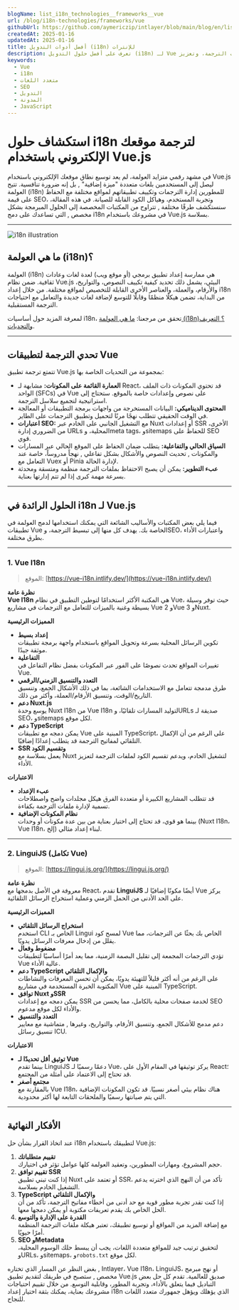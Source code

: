 ```yaml
---
blogName: list_i18n_technologies__frameworks__vue
url: /blog/i18n-technologies/frameworks/vue
githubUrl: https://github.com/aymericzip/intlayer/blob/main/blog/en/list_i18n_technologies/frameworks/vue.md
createdAt: 2025-01-16
updatedAt: 2025-01-16
title: أفضل أدوات التدويل (i18n) للإنترات
description: تعرف على أفضل حلول التدويل (i18n) لـ Vue لتجاوز تحديات الترجمة، وتعزيز SEO، وتقديم تجربة ويب عالمية سلسة.
keywords:
  - Vue
  - i18n
  - متعدد اللغات
  - SEO
  - التدويل
  - المدونة
  - JavaScript
---
```


# استكشاف حلول i18n لترجمة موقعك الإلكتروني باستخدام Vue.js

في مشهد رقمي متزايد العولمة، لم يعد توسيع نطاق موقعك الإلكتروني باستخدام Vue.js ليصل إلى المستخدمين بلغات متعددة "ميزة إضافية" , بل إنه ضرورة تنافسية. تتيح العولمة (i18n) للمطورين إدارة الترجمات وتكييف تطبيقاتهم لمواقع مختلفة مع الحفاظ على قيمة SEO، وتجربة المستخدم، وهياكل الكود القابلة للصيانة. في هذه المقالة، سنستكشف طرقًا مختلفة , تتراوح من المكتبات المخصصة إلى الحلول المبرمجة بشكل مخصص , التي تساعدك على دمج i18n في مشروعك باستخدام Vue.js بسلاسة.

---

![i18n illustration](https://github.com/aymericzip/intlayer/blob/main/blog/assets/i18n.webp)

## ما هي العولمة (i18n)؟

العولمة (i18n) هي ممارسة إعداد تطبيق برمجي (أو موقع ويب) لعدة لغات وعادات ثقافية. ضمن نظام Vue.js البيئي، يشمل ذلك تحديد كيفية تكييف النصوص، والتواريخ، والأرقام، والعملة، والعناصر الأخرى القابلة للتخصيص لمواقع مختلفة. من خلال إعداد i18n من البداية، تضمن هيكلًا منظمًا وقابلًا للتوسع لإضافة لغات جديدة والتعامل مع احتياجات الترجمة المستقبلية.

لمعرفة المزيد حول أساسيات i18n، تحقق من مرجعنا: [ما هي العولمة (i18n)؟ التعريف والتحديات](https://github.com/aymericzip/intlayer/blob/main/blog/ar/what_is_internationalization.md).

---

## تحدي الترجمة لتطبيقات Vue

تتمتع ترجمة تطبيق Vue.js بمجموعة من التحديات الخاصة بها:

- **العمارة القائمة على المكونات:** مشابهة لـ React، قد تحتوي المكونات ذات الملف الواحد (SFCs) في Vue على نصوص وإعدادات خاصة بالموقع. ستحتاج إلى استراتيجية لتجميع سلاسل الترجمة.
- **المحتوى الديناميكي:** البيانات المستخرجة من واجهات برمجة التطبيقات أو المعالجة في الوقت الحقيقي تتطلب نهجًا مرنًا لتحميل وتطبيق الترجمات على الطاير.
- **اعتبارات SEO:** مع التشغيل الجانبي على الخادم عبر Nuxt أو إعدادات SSR الأخرى، من الضروري إدارة URLs المحلية، وmeta tags، وsitemaps للحفاظ على SEO قوي.
- **السياق الحالي والتفاعلية:** يتطلب ضمان الحفاظ على الموقع الحالي عبر المسارات والمكونات , تحديث النصوص والأشكال بشكل تفاعلي , نهجاً مدروساً، خاصة عند التعامل مع Vuex أو Pinia لإدارة الحالة.
- **عبء التطوير:** يمكن أن يصبح الاحتفاظ بملفات الترجمة منظمة ومتسقة ومحدثة بسرعة مهمة كبرى إذا لم تتم إدارتها بعناية.

---

## الحلول الرائدة في i18n لـ Vue.js

فيما يلي بعض المكتبات والأساليب الشائعة التي يمكنك استخدامها لدمج العولمة في تطبيقات Vue الخاصة بك. يهدف كل منها إلى تبسيط الترجمة، وSEO، واعتبارات الأداء بطرق مختلفة.

---

### 1. Vue I18n

> الموقع: [https://vue-i18n.intlify.dev/](https://vue-i18n.intlify.dev/)

**نظرة عامة**  
**Vue I18n** هي المكتبة الأكثر استخدامًا لتوطين التطبيق في نظام Vue، حيث توفر وسيلة بسيطة وغنية بالميزات للتعامل مع الترجمات في مشاريع Vue 2 وVue 3 وNuxt.

**المميزات الرئيسية**

- **إعداد بسيط**  
  تكوين الرسائل المحلية بسرعة وتحويل المواقع باستخدام واجهة برمجة تطبيقات موثقة جيدًا.
- **التفاعلية**  
  تغييرات المواقع تحدث نصوصًا على الفور عبر المكونات بفضل نظام التفاعل في Vue.
- **التعدد والتنسيق الزمني/الرقمي**  
  طرق مدمجة تتعامل مع الاستخدامات الشائعة، بما في ذلك الأشكال الجمع، وتنسيق التاريخ/الوقت، وتنسيق الأرقام/العملة، وأكثر من ذلك.
- **دعم Nuxt.js**  
  يوسع وحدة Nuxt I18n من Vue I18n لتوليد المسارات تلقائيًا، وURLs صديقة لـ SEO، وsitemaps لكل موقع.
- **دعم TypeScript**  
  يمكن دمجه مع تطبيقات Vue المبنية على TypeScript، على الرغم من أن الإكمال التلقائي لمفاتيح الترجمة قد يتطلب إعدادًا إضافيًا.
- **SSR وتقسيم الكود**  
  يعمل بسلاسة مع Nuxt لتشغيل الخادم، ويدعم تقسيم الكود لملفات الترجمة لتعزيز الأداء.

**الاعتبارات**

- **عبء الإعداد**  
  قد تتطلب المشاريع الكبيرة أو متعددة الفرق هيكل مجلدات واضح واصطلاحات تسمية لإدارة ملفات الترجمة بكفاءة.
- **نظام المكونات الإضافية**  
  بينما هو قوي، قد تحتاج إلى اختيار بعناية من بين عدة مكونات أو وحدات (Nuxt I18n، Vue I18n، إلخ) لبناء إعداد مثالي.

---

### 2. LinguiJS (تكامل Vue)

> الموقع: [https://lingui.js.org/](https://lingui.js.org/)

**نظرة عامة**  
معروفة في الأصل بدمجها مع React، تقدم **LinguiJS** أيضًا مكونًا إضافيًا لـ Vue يركز على الحد الأدنى من الحمل الزمني وعملية استخراج الرسائل التلقائية.

**المميزات الرئيسية**

- **استخراج الرسائل التلقائي**  
  استخدم CLI الخاص بـ Lingui لمسح كود Vue الخاص بك بحثًا عن الترجمات، مما يقلل من إدخال معرفات الرسائل يدويًا.
- **مضغوط وفعال**  
  تؤدي الترجمات المجمعة إلى تقليل البصمة الزمنية، مما يعد أمرًا أساسيًا لتطبيقات Vue عالية الأداء.
- **دعم TypeScript والإكمال التلقائي**  
  على الرغم من أنه أكثر قليلاً للتهيئة يدويًا، يمكن أن تحسن المعرفات والنشاطات المكتوبة الخبرة المستخدمة في مشاريع Vue المبنية على TypeScript.
- **توافق Nuxt وSSR**  
  يمكن دمجه مع إعدادات SSR لخدمة صفحات محلية بالكامل، مما يحسن من SEO والأداء لكل موقع مدعوم.
- **التعدد والتنسيق**  
  دعم مدمج للأشكال الجمع، وتنسيق الأرقام، والتواريخ، وغيرها , متماشية مع معايير تنسيق رسائل ICU.

**الاعتبارات**

- **توثيق أقل تحديدًا لـ Vue**  
  بينما تقدم LinguiJS دعمًا رسميًا لـ Vue، يركز توثيقها في المقام الأول على React؛ قد تحتاج إلى الاعتماد على أمثلة من المجتمع.
- **مجتمع أصغر**  
  بالمقارنة مع Vue I18n، هناك نظام بيئي أصغر نسبيًا. قد تكون المكونات الإضافية التي يتم صيانتها رسميًا والملحقات التابعة لها أكثر محدودية.

---

## الأفكار النهائية

عند اتخاذ القرار بشأن حل i18n لتطبيقك باستخدام Vue.js:

1. **تقييم متطلباتك**  
   حجم المشروع، ومهارات المطورين، وتعقيد العولمة كلها عوامل تؤثر في اختيارك.
2. **تقييم توافق SSR**  
   إذا كنت تبني تطبيق Nuxt أو تعتمد على SSR، تأكد من أن النهج الذي اخترته يدعم التشغيل الخادم بسلاسة.
3. **TypeScript والإكمال التلقائي**  
   إذا كنت تقدر تجربة مطور قوية مع حد أدنى من أخطاء مفاتيح الترجمة، تأكد من أن الحل الخاص بك يقدم تعريفات مكتوبة أو يمكن دمجها معها.
4. **القدرة على الإدارة والتوسع**  
   مع إضافة المزيد من المواقع أو توسيع تطبيقك، تعتبر هيكلة ملفات الترجمة المنظمة أمرًا حيويًا.
5. **SEO وMetadata**  
   لتحقيق ترتيب جيد للمواقع متعددة اللغات، يجب أن يبسط حلك الوسوم المحلية، وURLs، وsitemaps، و`robots.txt` لكل موقع.

بغض النظر عن المسار الذي تختاره , Intlayer، Vue I18n، LinguiJS، أو نهج مبرمج مخصص , ستصبح في طريقك لتقديم تطبيق Vue.js صديق للعالمية. تقدم كل حل بعض التباديل فيما يتعلق بالأداء، وتجربة المطور، وقابلية التوسع. من خلال تقييم احتياجات مشروعك بعناية، يمكنك بثقة اختيار إعداد i18n الذي يؤهلك ويؤهل جمهورك متعدد اللغات للنجاح.
